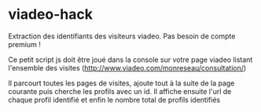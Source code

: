 # viadeo-hack
Extraction des identifiants des visiteurs viadeo. Pas besoin de compte premium !

Ce petit script js doit être joué dans la console sur votre page viadeo listant l'ensemble des visites (http://www.viadeo.com/monreseau/consultation/)

Il parcourt toutes les pages de visites, ajoute tout à la suite de la page courante puis cherche les profils avec un id.  Il affiche ensuite l'url de chaque profil identifié et enfin le nombre total de profils identifiés
